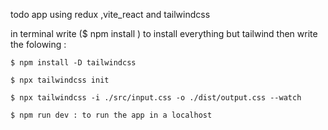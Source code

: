 todo app using redux ,vite_react and tailwindcss

in terminal write ($ npm install ) to install everything but tailwind
then write the folowing : 

 ```$ npm install -D tailwindcss```

```$ npx tailwindcss init```

```$ npx tailwindcss -i ./src/input.css -o ./dist/output.css --watch```

```$ npm run dev : to run the app in a localhost```
